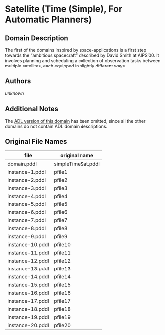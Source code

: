 # Satellite (Time (Simple), For Automatic Planners)

## Domain Description

The first of the domains inspired by space-applications is a first step towards the “ambitious spacecraft” described by David Smith at AIPS’00.
It involves planning and scheduling a collection of observation tasks between multiple satellites, each equipped in slightly different ways.

## Authors

*unknown*

## Additional Notes

The [ADL version of this domain][1] has been omitted, since all the other domains do not contain ADL domain descriptions.

## Original File Names

| file             | original name      |
|------------------|--------------------|
| domain.pddl      | simpleTimeSat.pddl |
| instance-1.pddl  | pfile1             |
| instance-2.pddl  | pfile2             |
| instance-3.pddl  | pfile3             |
| instance-4.pddl  | pfile4             |
| instance-5.pddl  | pfile5             |
| instance-6.pddl  | pfile6             |
| instance-7.pddl  | pfile7             |
| instance-8.pddl  | pfile8             |
| instance-9.pddl  | pfile9             |
| instance-10.pddl | pfile10            |
| instance-11.pddl | pfile11            |
| instance-12.pddl | pfile12            |
| instance-13.pddl | pfile13            |
| instance-14.pddl | pfile14            |
| instance-15.pddl | pfile15            |
| instance-16.pddl | pfile16            |
| instance-17.pddl | pfile17            |
| instance-18.pddl | pfile18            |
| instance-19.pddl | pfile19            |
| instance-20.pddl | pfile20            |




[1]:additional-notes/domain-adl.pddl
